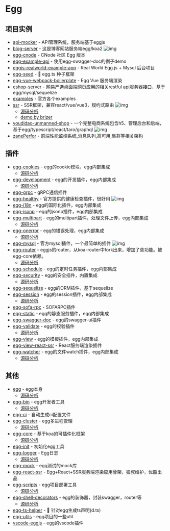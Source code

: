 # Egg


## 项目实例

- [api-mocker](https://github.com/DXY-F2E/api-mocker) - API管理系统，服务端基于eggjs
- [blog-server](https://github.com/immisso/blog-server) - 这是博客网站服务端egg/koa2 ![img](https://img.shields.io/github/stars/immisso/blog-server)
- [egg-cnode](https://github.com/cnodejs/egg-cnode) - CNode 社区 Egg 版本
- [egg-example-api](https://github.com/FunnyLiu/egg-example-api) - 使用egg-swagger-doc的例子demo
- [eggjs-realworld-example-app](https://github.com/eggjs-community/eggjs-realworld-example-app) - Real World Egg.js + Mysql 后台项目
- [egg-seed](https://github.com/ErikJiang/egg-seed) - <g-emoji class="g-emoji" alias="seedling" fallback-src="https://github.githubassets.com/images/icons/emoji/unicode/1f331.png">🌱</g-emoji> egg.ts 种子框架
- [egg-vue-webpack-boilerplate](https://github.com/easy-team/egg-vue-webpack-boilerplate) - Egg Vue 服务端渲染
- [eshop-server](https://github.com/layverns/eshop-server) - 网易严选桌面端网页应用的相关restful api服务器接口，基于egg/mysql/sequelize
- [examples](https://github.com/eggjs/examples) - 官方各个examples
- [ssr](https://github.com/ykfe/ssr) - SSR框架，兼容react/vue/vue3，规约式路由 ![img](https://img.shields.io/github/stars/ykfe/ssr)
    - [源码分析](https://github.com/FunnyLiu/ssr/tree/readsource)
    - [demo by brizer](https://github.com/FunnyLiu/ssrDemo)
- [youdidao-unmanned-shop](https://github.com/lay-zhou/youdidao-unmanned-shop) - 一个完整电商系统包含h5、管理后台和后端，基于egg/typescript/react/taro/graphql ![img](https://img.shields.io/github/stars/lay-zhou/youdidao-unmanned-shop)
- [zanePerfor](https://github.com/wangweianger/zanePerfor) - 前端性能监控系统,消息队列,高可用,集群等相关架构




## 插件

- [egg-cookies](https://github.com/eggjs/egg-cookies) - egg的cookie模块，egg内部集成
    - [源码分析](https://github.com/FunnyLiu/egg-cookies/tree/readsource)
- [egg-development](https://github.com/eggjs/egg-development) - egg的开发插件，egg内部集成
    - [源码分析](https://github.com/FunnyLiu/egg-development/tree/readsource)
- [egg-grpc](https://github.com/eggjs/egg-grpc) - gRPC通信插件
- [egg-healthy](https://github.com/eggjs/egg-healthy) - 官方提供的健康检查插件，很好用 ![img](https://img.shields.io/github/stars/eggjs/egg-healthy)
- [egg-i18n](https://github.com/eggjs/egg-i18n) - egg的国际化插件，egg内部集成
- [egg-jsonp](https://github.com/eggjs/egg-jsonp) - egg的jsonp插件，egg内部集成
- [egg-multipart](https://github.com/eggjs/egg-multipart) - egg的multipart插件，处理文件上传，egg内部集成
    - [源码分析](https://github.com/FunnyLiu/egg-multipart/tree/readsource)
- [egg-onerror](https://github.com/eggjs/egg-onerror) - egg的错误处理，egg内部集成
    - [源码分析](https://github.com/FunnyLiu/egg-onerror/tree/readsource)
- [egg-mysql](https://github.com/eggjs/egg-mysql) - 官方mysql插件，一个最简单的插件 ![img](https://img.shields.io/github/stars/eggjs/egg-mysql)
- [egg-router](https://github.com/eggjs/egg-router) - eggjs的router，从koa-router中fork出来，增加了些功能。被egg-core依赖。
    - [源码分析](https://github.com/FunnyLiu/egg-router/tree/readsource)
- [egg-schedule](https://github.com/eggjs/egg-schedule) - egg的定时任务插件，egg内部集成
- [egg-security](https://github.com/eggjs/egg-security) - egg的安全插件，内置集成
    - [源码分析](https://github.com/FunnyLiu/egg-security/tree/readsource)
- [egg-sequelize](https://github.com/eggjs/egg-sequelize) - egg的ORM插件，基于sequelize
- [egg-session](https://github.com/eggjs/egg-session) - egg的session插件，egg内部集成
    - [源码分析](https://github.com/FunnyLiu/egg-session/tree/readsource)
- [egg-sofa-rpc](https://github.com/eggjs/egg-sofa-rpc) - SOFARPC插件
- [egg-static](https://github.com/eggjs/egg-static) - egg的静态服务插件，egg内部集成
- [egg-swagger-doc](https://github.com/Ysj291823/egg-swagger-doc) - egg的swagger-ui插件
- [egg-validate](https://github.com/eggjs/egg-validate) - egg的校验插件
    - [源码分析](https://github.com/FunnyLiu/egg-validate/tree/readsource)
- [egg-view](https://github.com/eggjs/egg-view) - egg的模板插件，egg内部集成
- [egg-view-react-ssr](https://github.com/easy-team/egg-view-react-ssr) - React服务端渲染插件 
- [egg-watcher](https://github.com/eggjs/egg-watcher) - egg的文件watch插件，egg内部集成
    - [源码分析](https://github.com/FunnyLiu/egg-watcher/tree/readsource)


## 其他

- [egg](https://github.com/eggjs/egg) - egg本身
    - [源码分析](https://github.com/FunnyLiu/egg/tree/readsource)
- [egg-bin](https://github.com/eggjs/egg-bin) - egg开发者工具
    - [源码分析](https://github.com/FunnyLiu/egg-bin/tree/readsource)
- [egg-ci](https://github.com/eggjs/egg-ci) - 自动生成ci配置文件
- [egg-cluster](https://github.com/eggjs/egg-cluster) - egg多进程管理
    - [源码分析](https://github.com/FunnyLiu/egg-cluster/tree/readsource)
- [egg-core](https://github.com/eggjs/egg-core) - 基于koa的可插件化框架
    - [源码分析](https://github.com/FunnyLiu/egg-core/tree/readsource)
- [egg-init](https://github.com/eggjs/egg-init) - 初始化egg工具
- [egg-logger](https://github.com/eggjs/egg-logger) - Egg日志
    - [源码分析](https://github.com/FunnyLiu/egg-logger/tree/readsource)
- [egg-mock](https://github.com/eggjs/egg-mock) - egg测试的mock库
- [egg-react-ssr](https://github.com/ykfe/egg-react-ssr) - Egg+React+SSR服务端渲染应用骨架，狼叔维护，优酷出品
- [egg-scripts](https://github.com/eggjs/egg-scripts) - egg项目部署工具
    - [源码分析](https://github.com/FunnyLiu/egg-scripts/tree/readsource)
- [egg-shell-decorators](https://github.com/super2god/egg-shell-decorators) - egg的装饰器，封装swagger，router等
    - [源码分析](https://github.com/FunnyLiu/egg-shell-decorators/tree/readsource)
- [egg-ts-helper](https://github.com/whxaxes/egg-ts-helper) - <g-emoji class="g-emoji" alias="fried_egg" fallback-src="https://github.githubassets.com/images/icons/emoji/unicode/1f373.png">🍳</g-emoji> 针对egg生成ts声明(d.ts)
- [egg-utils](https://github.com/eggjs/egg-utils) - egg项目的一些util.
- [vscode-eggjs](https://github.com/eggjs/vscode-eggjs) - egg的vscode插件


